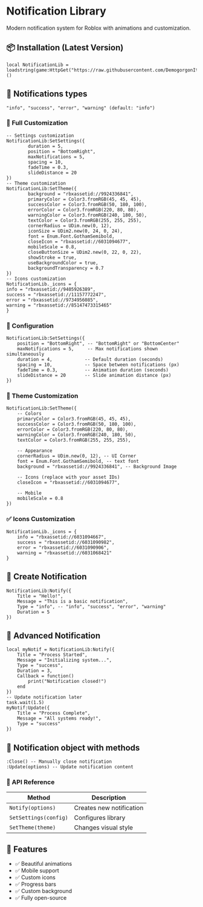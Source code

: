 # Notification Library

Modern notification system for Roblox with animations and customization.

## 📦 Installation (Latest Version)
```
local NotificationLib = loadstring(game:HttpGet("https://raw.githubusercontent.com/DemogorgonItsMe/DemoNotifications/refs/heads/main/V2/source.lua"))()
```

## 🧾 Notifications types
```
"info", "success", "error", "warning" (default: "info")
```

### 🔨 Full Customization
```
-- Settings customization
NotificationLib:SetSettings({
        duration = 5,
        position = "BottomRight",
        maxNotifications = 5,
        spacing = 10,
        fadeTime = 0.3,
        slideDistance = 20
})
-- Theme customization
NotificationLib:SetTheme({
        background = "rbxassetid://9924336841",
        primaryColor = Color3.fromRGB(45, 45, 45),
        successColor = Color3.fromRGB(50, 180, 100),
        errorColor = Color3.fromRGB(220, 80, 80),
        warningColor = Color3.fromRGB(240, 180, 50),
        textColor = Color3.fromRGB(255, 255, 255),
        cornerRadius = UDim.new(0, 12),
        iconSize = UDim2.new(0, 24, 0, 24),
        font = Enum.Font.GothamSemibold,
        closeIcon = "rbxassetid://6031094677",
        mobileScale = 0.8,
        closeButtonSize = UDim2.new(0, 22, 0, 22),
        showStroke = true,
        useBackgroundColor = true,
        backgroundTransparency = 0.7
})
-- Icons customization
NotificationLib._icons = {
info = "rbxassetid://9405926389",
success = "rbxassetid://11157772247",
error = "rbxassetid://9734956085",
warning = "rbxassetid://85147473315465"
}
```

### 🔧 Configuration
```
NotificationLib:SetSettings({
    position = "BottomRight", -- "BottomRight" or "BottomCenter"
    maxNotifications = 5,     -- Max notifications shown simultaneously
    duration = 4,            -- Default duration (seconds)
    spacing = 10,            -- Space between notifications (px)
    fadeTime = 0.3,          -- Animation duration (seconds)
    slideDistance = 20       -- Slide animation distance (px)
})
```

### 🎨 Theme Customization
```
NotificationLib:SetTheme({
    -- Colors
    primaryColor = Color3.fromRGB(45, 45, 45),
    successColor = Color3.fromRGB(50, 180, 100),
    errorColor = Color3.fromRGB(220, 80, 80),
    warningColor = Color3.fromRGB(240, 180, 50),
    textColor = Color3.fromRGB(255, 255, 255),
    
    -- Appearance
    cornerRadius = UDim.new(0, 12), -- UI Corner
    font = Enum.Font.GothamSemibold, -- text font
    background = "rbxassetid://9924336841", -- Background Image
    
    -- Icons (replace with your asset IDs)
    closeIcon = "rbxassetid://6031094677",
    
    -- Mobile
    mobileScale = 0.8
})
```

### ✅ Icons Customization
```
NotificationLib._icons = {
    info = "rbxassetid://6031094667",
    success = "rbxassetid://6031090982",
    error = "rbxassetid://6031090906",
    warning = "rbxassetid://6031068421"
}
```

## 🚀 Create Notification
```
NotificationLib:Notify({
    Title = "Hello!",
    Message = "This is a basic notification",
    Type = "info", -- "info", "success", "error", "warning"
    Duration = 5
})
```

## 🚀 Advanced Notification
```
local myNotif = NotificationLib:Notify({
    Title = "Process Started",
    Message = "Initializing system...",
    Type = "success",
    Duration = 3,
    Callback = function()
        print("Notification closed!")
    end
})
-- Update notification later
task.wait(1.5)
myNotif:Update({
    Title = "Process Complete",
    Message = "All systems ready!",
    Type = "success"
})
```

## 🧾 Notification object with methods
```
:Close() -- Manually close notification
:Update(options) -- Update notification content
```

### 📝 API Reference
| Method | Description |
|--------|-------------|
| `Notify(options)` | Creates new notification |
| `SetSettings(config)` | Configures library |
| `SetTheme(theme)` | Changes visual style |

## 🌟 Features
- ✅ Beautiful animations
- ✅ Mobile support
- ✅ Custom icons
- ✅ Progress bars
- ✅ Custom background
- ✅ Fully open-source
